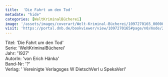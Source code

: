 ```yaml
---
title:  'Die Fahrt um den Tod'
metadate: "hide"
categories: [WeltKriminalBücherei]
image: '/assets/images/coverart/Welt-Kriminal-Bücherei/1097270165_00000010.jpg'
visit: 'https://portal.dnb.de/bookviewer/view/1097270165#page/n0/mode/2up'
---
```

Titel: 'Die Fahrt um den Tod' <br>
Serie: 'WeltKriminalBücherei' <br>
Jahr: '1927' <br>
AutorIn: 'von Erich Hänka' <br>
Band-Nr: '?' <br>
Verlag: ' Vereinigte Verlagsges W DietschVerl u SpekaVerl'